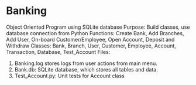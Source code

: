 # Banking
Object Oriented Program using SQLite database
Purpose: Build classes, use database connection from Python
Functions: Create Bank, Add Branches, Add User, On-board Customer/Employee, Open Account, Deposit and Withdraw
Classes: Bank, Branch, User, Customer, Employee, Account, Transaction, Database, Test_Account
Files: 
1. Banking.log stores logs from user actions from main menu.
2. Bank.db: SQLite database, which stores all tables and data.
3. Test_Account.py: Unit tests for Account class
